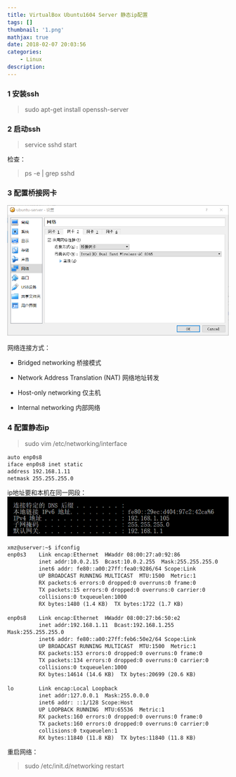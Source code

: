 ```yaml
---
title: VirtualBox Ubuntu1604 Server 静态ip配置
tags: []
thumbnail: '1.png'
mathjax: true
date: 2018-02-07 20:03:56
categories:
	- Linux
description:
---
```


### 1 安装ssh

> sudo apt-get install openssh-server

### 2 启动ssh

> service sshd start

检查：

> ps -e | grep sshd

### 3 配置桥接网卡

![](../asset/VirtualBox-Ubuntu1604-Server-静态ip配置/50708098.jpg)

网络连接方式：

- Bridged networking 桥接模式

- Network Address Translation (NAT) 网络地址转发

- Host-only networking 仅主机

- Internal networking 内部网络

### 4 配置静态ip

> sudo vim /etc/networking/interface

```shell
auto enp0s8
iface enp0s8 inet static
address 192.168.1.11
netmask 255.255.255.0
```
ip地址要和本机在同一网段：
![](../asset/VirtualBox-Ubuntu1604-Server-静态ip配置/66215780.jpg)

```shell
xmz@userver:~$ ifconfig
enp0s3    Link encap:Ethernet  HWaddr 08:00:27:a0:92:86
          inet addr:10.0.2.15  Bcast:10.0.2.255  Mask:255.255.255.0
          inet6 addr: fe80::a00:27ff:fea0:9286/64 Scope:Link
          UP BROADCAST RUNNING MULTICAST  MTU:1500  Metric:1
          RX packets:6 errors:0 dropped:0 overruns:0 frame:0
          TX packets:15 errors:0 dropped:0 overruns:0 carrier:0
          collisions:0 txqueuelen:1000
          RX bytes:1480 (1.4 KB)  TX bytes:1722 (1.7 KB)

enp0s8    Link encap:Ethernet  HWaddr 08:00:27:b6:50:e2
          inet addr:192.168.1.11  Bcast:192.168.1.255  Mask:255.255.255.0
          inet6 addr: fe80::a00:27ff:feb6:50e2/64 Scope:Link
          UP BROADCAST RUNNING MULTICAST  MTU:1500  Metric:1
          RX packets:153 errors:0 dropped:0 overruns:0 frame:0
          TX packets:134 errors:0 dropped:0 overruns:0 carrier:0
          collisions:0 txqueuelen:1000
          RX bytes:14614 (14.6 KB)  TX bytes:20699 (20.6 KB)

lo        Link encap:Local Loopback
          inet addr:127.0.0.1  Mask:255.0.0.0
          inet6 addr: ::1/128 Scope:Host
          UP LOOPBACK RUNNING  MTU:65536  Metric:1
          RX packets:160 errors:0 dropped:0 overruns:0 frame:0
          TX packets:160 errors:0 dropped:0 overruns:0 carrier:0
          collisions:0 txqueuelen:1
          RX bytes:11840 (11.8 KB)  TX bytes:11840 (11.8 KB)

```

重启网络：

> sudo /etc/init.d/networking restart